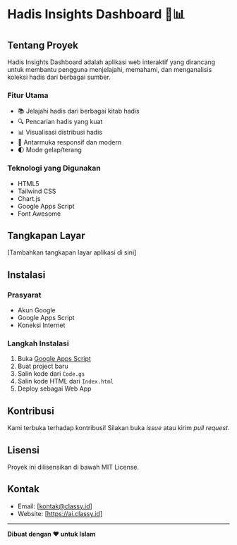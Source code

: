 # Hadis Insights Dashboard 🕌📊

## Tentang Proyek

Hadis Insights Dashboard adalah aplikasi web interaktif yang dirancang untuk membantu pengguna menjelajahi, memahami, dan menganalisis koleksi hadis dari berbagai sumber.

### Fitur Utama

- 📚 Jelajahi hadis dari berbagai kitab hadis
- 🔍 Pencarian hadis yang kuat
- 📊 Visualisasi distribusi hadis
- 📱 Antarmuka responsif dan modern
- 🌓 Mode gelap/terang

### Teknologi yang Digunakan

- HTML5
- Tailwind CSS
- Chart.js
- Google Apps Script
- Font Awesome

## Tangkapan Layar

[Tambahkan tangkapan layar aplikasi di sini]

## Instalasi

### Prasyarat

- Akun Google
- Google Apps Script
- Koneksi Internet

### Langkah Instalasi

1. Buka [Google Apps Script](https://script.google.com/)
2. Buat project baru
3. Salin kode dari `Code.gs`
4. Salin kode HTML dari `Index.html`
5. Deploy sebagai Web App

## Kontribusi

Kami terbuka terhadap kontribusi! Silakan buka *issue* atau kirim *pull request*.

## Lisensi

Proyek ini dilisensikan di bawah MIT License.

## Kontak

- Email: [kontak@classy.id]
- Website: [https://ai.classy.id]

---

**Dibuat dengan ❤️ untuk Islam**
